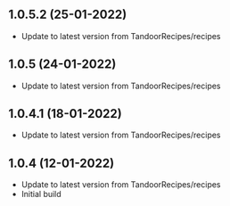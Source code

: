 
## 1.0.5.2 (25-01-2022)
- Update to latest version from TandoorRecipes/recipes

## 1.0.5 (24-01-2022)
- Update to latest version from TandoorRecipes/recipes
## 1.0.4.1 (18-01-2022)

- Update to latest version from TandoorRecipes/recipes

## 1.0.4 (12-01-2022)

- Update to latest version from TandoorRecipes/recipes
- Initial build

